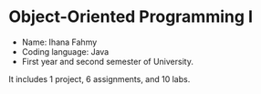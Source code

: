 # Object-Oriented Programming I 
- Name: Ihana Fahmy
- Coding language: Java
- First year and second semester of University.

It includes 1 project, 6 assignments, and 10 labs.

